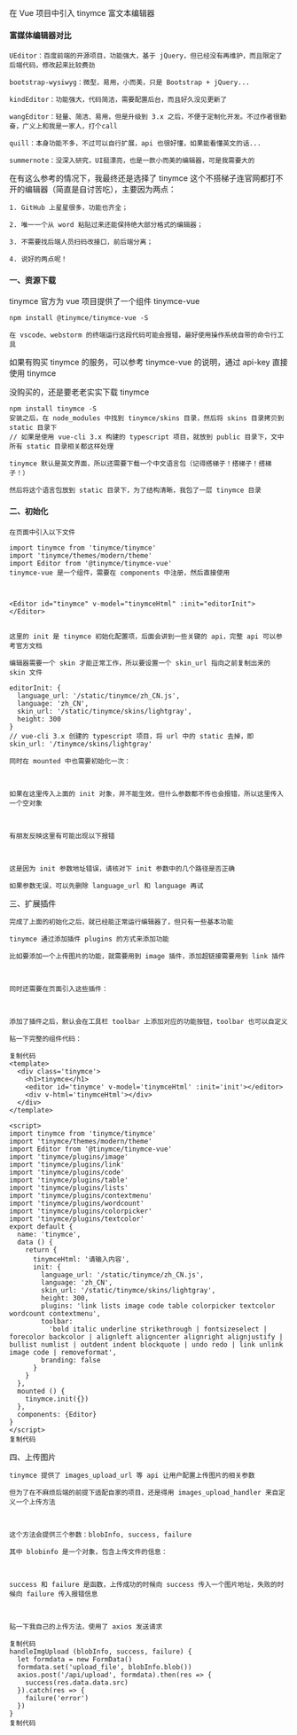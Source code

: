 在 Vue 项目中引入 tinymce 富文本编辑器


#### 富媒体编辑器对比
    UEditor：百度前端的开源项目，功能强大，基于 jQuery，但已经没有再维护，而且限定了后端代码，修改起来比较费劲
    
    bootstrap-wysiwyg：微型，易用，小而美，只是 Bootstrap + jQuery...
    
    kindEditor：功能强大，代码简洁，需要配置后台，而且好久没见更新了
    
    wangEditor：轻量、简洁、易用，但是升级到 3.x 之后，不便于定制化开发。不过作者很勤奋，广义上和我是一家人，打个call
    
    quill：本身功能不多，不过可以自行扩展，api 也很好懂，如果能看懂英文的话...
    
    summernote：没深入研究，UI挺漂亮，也是一款小而美的编辑器，可是我需要大的
    
在有这么参考的情况下，我最终还是选择了 tinymce 这个不搭梯子连官网都打不开的编辑器（简直是自讨苦吃），主要因为两点：
    
    1. GitHub 上星星很多，功能也齐全；
    
    2. 唯一一个从 word 粘贴过来还能保持绝大部分格式的编辑器；
    
    3. 不需要找后端人员扫码改接口，前后端分离；
    
    4. 说好的两点呢！

 

#### 一、资源下载

tinymce 官方为 vue 项目提供了一个组件 tinymce-vue

    npm install @tinymce/tinymce-vue -S
    
    在 vscode、webstorm 的终端运行这段代码可能会报错，最好使用操作系统自带的命令行工具
  如果有购买 tinymce 的服务，可以参考 tinymce-vue 的说明，通过 api-key 直接使用 tinymce
 
  没购买的，还是要老老实实下载 tinymce

    npm install tinymce -S
    安装之后，在 node_modules 中找到 tinymce/skins 目录，然后将 skins 目录拷贝到 static 目录下
    // 如果是使用 vue-cli 3.x 构建的 typescript 项目，就放到 public 目录下，文中所有 static 目录相关都这样处理
    
    tinymce 默认是英文界面，所以还需要下载一个中文语言包（记得搭梯子！搭梯子！搭梯子！）
    
    然后将这个语言包放到 static 目录下，为了结构清晰，我包了一层 tinymce 目录



 

#### 二、初始化

    在页面中引入以下文件
    
    import tinymce from 'tinymce/tinymce'
    import 'tinymce/themes/modern/theme'
    import Editor from '@tinymce/tinymce-vue'
    tinymce-vue 是一个组件，需要在 components 中注册，然后直接使用
    
    
    
    <Editor id="tinymce" v-model="tinymceHtml" :init="editorInit"></Editor>
     
    
    这里的 init 是 tinymce 初始化配置项，后面会讲到一些关键的 api，完整 api 可以参考官方文档
    
    编辑器需要一个 skin 才能正常工作，所以要设置一个 skin_url 指向之前复制出来的 skin 文件
    
    editorInit: {
      language_url: '/static/tinymce/zh_CN.js',
      language: 'zh_CN',
      skin_url: '/static/tinymce/skins/lightgray',
      height: 300
    }
    // vue-cli 3.x 创建的 typescript 项目，将 url 中的 static 去掉，即 skin_url: '/tinymce/skins/lightgray'
    
    同时在 mounted 中也需要初始化一次：
    
    
    
    如果在这里传入上面的 init 对象，并不能生效，但什么参数都不传也会报错，所以这里传入一个空对象
    
     
    
    有朋友反映这里有可能出现以下报错
    
     
    
    这是因为 init 参数地址错误，请核对下 init 参数中的几个路径是否正确
    
    如果参数无误，可以先删除 language_url 和 language 再试

 

 三、扩展插件

    完成了上面的初始化之后，就已经能正常运行编辑器了，但只有一些基本功能
    
    tinymce 通过添加插件 plugins 的方式来添加功能
    
    比如要添加一个上传图片的功能，就需要用到 image 插件，添加超链接需要用到 link 插件
    
    
    
    同时还需要在页面引入这些插件：
    
    
    
    添加了插件之后，默认会在工具栏 toolbar 上添加对应的功能按钮，toolbar 也可以自定义
    
    贴一下完整的组件代码：
    
    复制代码
    <template>
      <div class='tinymce'>
        <h1>tinymce</h1>
        <editor id='tinymce' v-model='tinymceHtml' :init='init'></editor>
        <div v-html='tinymceHtml'></div>
      </div>
    </template>
    
    <script>
    import tinymce from 'tinymce/tinymce'
    import 'tinymce/themes/modern/theme'
    import Editor from '@tinymce/tinymce-vue'
    import 'tinymce/plugins/image'
    import 'tinymce/plugins/link'
    import 'tinymce/plugins/code'
    import 'tinymce/plugins/table'
    import 'tinymce/plugins/lists'
    import 'tinymce/plugins/contextmenu'
    import 'tinymce/plugins/wordcount'
    import 'tinymce/plugins/colorpicker'
    import 'tinymce/plugins/textcolor'
    export default {
      name: 'tinymce',
      data () {
        return {
          tinymceHtml: '请输入内容',
          init: {
            language_url: '/static/tinymce/zh_CN.js',
            language: 'zh_CN',
            skin_url: '/static/tinymce/skins/lightgray',
            height: 300,
            plugins: 'link lists image code table colorpicker textcolor wordcount contextmenu',
            toolbar:
              'bold italic underline strikethrough | fontsizeselect | forecolor backcolor | alignleft aligncenter alignright alignjustify | bullist numlist | outdent indent blockquote | undo redo | link unlink image code | removeformat',
            branding: false
          }
        }
      },
      mounted () {
        tinymce.init({})
      },
      components: {Editor}
    }
    </script>
    复制代码


 

四、上传图片

    tinymce 提供了 images_upload_url 等 api 让用户配置上传图片的相关参数
    
    但为了在不麻烦后端的前提下适配自家的项目，还是得用 images_upload_handler 来自定义一个上传方法
    
    
    
    这个方法会提供三个参数：blobInfo, success, failure
    
    其中 blobinfo 是一个对象，包含上传文件的信息：
    
    
    
    success 和 failure 是函数，上传成功的时候向 success 传入一个图片地址，失败的时候向 failure 传入报错信息
    
     
    
    贴一下我自己的上传方法，使用了 axios 发送请求
    
    复制代码
    handleImgUpload (blobInfo, success, failure) {
      let formdata = new FormData()
      formdata.set('upload_file', blobInfo.blob())
      axios.post('/api/upload', formdata).then(res => {
        success(res.data.data.src)
      }).catch(res => {
        failure('error')
      })
    }
    复制代码